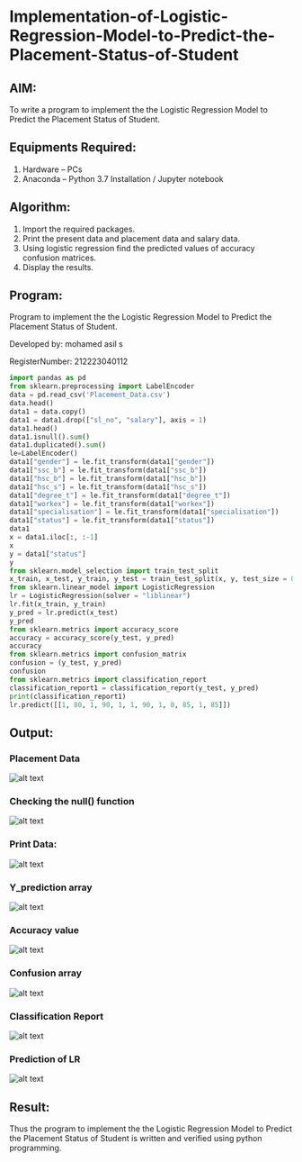 # Implementation-of-Logistic-Regression-Model-to-Predict-the-Placement-Status-of-Student

## AIM:
To write a program to implement the the Logistic Regression Model to Predict the Placement Status of Student.

## Equipments Required:
1. Hardware – PCs
2. Anaconda – Python 3.7 Installation / Jupyter notebook

## Algorithm:
1. Import the required packages.
2. Print the present data and placement data and salary data.
3. Using logistic regression find the predicted values of accuracy confusion matrices.
4. Display the results.

## Program:
Program to implement the the Logistic Regression Model to Predict the Placement Status of Student.

Developed by: mohamed asil s

RegisterNumber: 212223040112

```python
import pandas as pd
from sklearn.preprocessing import LabelEncoder
data = pd.read_csv('Placement_Data.csv')
data.head()
data1 = data.copy()
data1 = data1.drop(["sl_no", "salary"], axis = 1)
data1.head()
data1.isnull().sum()
data1.duplicated().sum()
le=LabelEncoder()
data1["gender"] = le.fit_transform(data1["gender"])
data1["ssc_b"] = le.fit_transform(data1["ssc_b"])
data1["hsc_b"] = le.fit_transform(data1["hsc_b"])
data1["hsc_s"] = le.fit_transform(data1["hsc_s"])
data1["degree_t"] = le.fit_transform(data1["degree_t"])
data1["workex"] = le.fit_transform(data1["workex"])
data1["specialisation"] = le.fit_transform(data1["specialisation"])
data1["status"] = le.fit_transform(data1["status"])
data1
x = data1.iloc[:, :-1]
x
y = data1["status"]
y
from sklearn.model_selection import train_test_split
x_train, x_test, y_train, y_test = train_test_split(x, y, test_size = 0.2, random_state = 0)
from sklearn.linear_model import LogisticRegression
lr = LogisticRegression(solver = "liblinear")
lr.fit(x_train, y_train)
y_pred = lr.predict(x_test)
y_pred
from sklearn.metrics import accuracy_score
accuracy = accuracy_score(y_test, y_pred)
accuracy
from sklearn.metrics import confusion_matrix
confusion = (y_test, y_pred)
confusion
from sklearn.metrics import classification_report
classification_report1 = classification_report(y_test, y_pred)
print(classification_report1)
lr.predict([[1, 80, 1, 90, 1, 1, 90, 1, 0, 85, 1, 85]])
```

## Output:

### Placement Data
![alt text](Image-1.png)

### Checking the null() function
![alt text](Image-2.png)

### Print Data:
![alt text](Image-3.png)

### Y_prediction array
![alt text](Image-4.png)

### Accuracy value
![alt text](Image-5.png)

### Confusion array
![alt text](Image-6.png)

### Classification Report
![alt text](Image-7.png)

### Prediction of LR
![alt text](Image-8.png)

## Result:
Thus the program to implement the the Logistic Regression Model to Predict the Placement Status of Student is written and verified using python programming.
